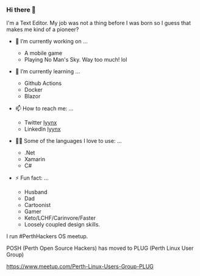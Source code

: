 ### Hi there 👋

I'm a Text Editor. My job was not a thing before I was born so I guess that makes me kind of a pioneer? 

<!--
**lythix/lythix** is a ✨ _special_ ✨ repository because its `README.md` (this file) appears on your GitHub profile.

Here are some ideas to get you started:

- 🔭 I’m currently working on ...
- 🌱 I’m currently learning ...
- 👯 I’m looking to collaborate on ...
- 🤔 I’m looking for help with ...
- 💬 Ask me about ...
- 📫 How to reach me: ...
- 😄 Pronouns: ...
- ⚡ Fun fact: ...
-->

- 🔭 I’m currently working on ...
  - A mobile game
  - Playing No Man's Sky. Way too much! lol

- 🌱 I’m currently learning ...
  - Github Actions
  - Docker
  - Blazor

- 📫 How to reach me: ...
  - Twitter [lyynx](http://twitter.com/lyynx)
  - LinkedIn [lyynx](https://www.linkedin.com/in/lyynx/)

- 👩‍💻 Some of the languages I love to use: ...
  - .Net
  - Xamarin
  - C# 

- ⚡ Fun fact: ...
  - Husband
  - Dad
  - Cartoonist
  - Gamer
  - Keto/LCHF/Carinvore/Faster 
  - Loosely coupled design skills. 

I run #PerthHackers OS meetup.

POSH (Perth Open Source Hackers) has moved to PLUG (Perth Linux User Group)

https://www.meetup.com/Perth-Linux-Users-Group-PLUG
